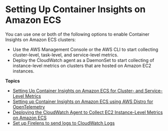 # Setting Up Container Insights on Amazon ECS<a name="deploy-container-insights-ECS"></a>

You can use one or both of the following options to enable Container Insights on Amazon ECS clusters:
+ Use the AWS Management Console or the AWS CLI to start collecting cluster\-level, task\-level, and service\-level metrics\.
+ Deploy the CloudWatch agent as a DaemonSet to start collecting of instance\-level metrics on clusters that are hosted on Amazon EC2 instances\.

**Topics**
+ [Setting Up Container Insights on Amazon ECS for Cluster\- and Service\-Level Metrics](deploy-container-insights-ECS-cluster.md)
+ [Setting up Container Insights on Amazon ECS using AWS Distro for OpenTelemetry](deploy-container-insights-ECS-adot.md)
+ [Deploying the CloudWatch Agent to Collect EC2 Instance\-Level Metrics on Amazon ECS](deploy-container-insights-ECS-instancelevel.md)
+ [Set up Firelens to send logs to CloudWatch Logs](deploy-container-insights-ECS-logs.md)